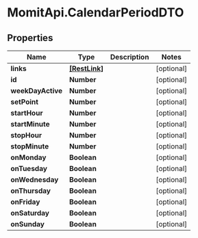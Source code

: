 # MomitApi.CalendarPeriodDTO

## Properties
Name | Type | Description | Notes
------------ | ------------- | ------------- | -------------
**links** | [**[RestLink]**](RestLink.md) |  | [optional] 
**id** | **Number** |  | [optional] 
**weekDayActive** | **Number** |  | [optional] 
**setPoint** | **Number** |  | [optional] 
**startHour** | **Number** |  | [optional] 
**startMinute** | **Number** |  | [optional] 
**stopHour** | **Number** |  | [optional] 
**stopMinute** | **Number** |  | [optional] 
**onMonday** | **Boolean** |  | [optional] 
**onTuesday** | **Boolean** |  | [optional] 
**onWednesday** | **Boolean** |  | [optional] 
**onThursday** | **Boolean** |  | [optional] 
**onFriday** | **Boolean** |  | [optional] 
**onSaturday** | **Boolean** |  | [optional] 
**onSunday** | **Boolean** |  | [optional] 


